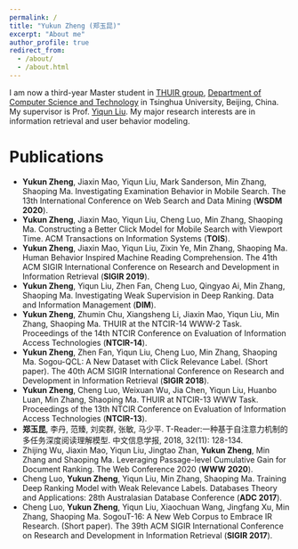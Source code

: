 ```yaml
---
permalink: /
title: "Yukun Zheng (郑玉昆)"
excerpt: "About me"
author_profile: true
redirect_from: 
  - /about/
  - /about.html
---
```


I am now a third-year Master student in [THUIR group](http://www.thuir.cn/), [Department of Computer Science and Technology](http://www.cs.tsinghua.edu.cn) in Tsinghua University, Beijing, China. My supervisor is Prof. [Yiqun Liu](http://www.thuir.cn/group/~YQLiu/). My major research interests are in information retrieval and user behavior modeling.

<!--Recent Professional Activities
======
* I serve as PC member of [SIGIR 2019](http://sigir.org/sigir2019/).
* Our paper ***"Evaluating Web Search with a Bejeweled Player Model"*** won the **Best Student Paper Award** at [SIGIR 2017](http://sigir.org/sigir2017/)!-->

Publications
======
* **Yukun Zheng**, Jiaxin Mao, Yiqun Liu, Mark Sanderson, Min Zhang, Shaoping Ma. Investigating Examination Behavior in Mobile Search. The 13th International Conference on Web Search and Data Mining (**WSDM 2020**).
* **Yukun Zheng**, Jiaxin Mao, Yiqun Liu, Cheng Luo, Min Zhang, Shaoping Ma. Constructing a Better Click Model for Mobile Search with Viewport Time. ACM Transactions on Information Systems (**TOIS**).
* **Yukun Zheng**, Jiaxin Mao, Yiqun Liu, Zixin Ye, Min Zhang, Shaoping Ma. Human Behavior Inspired Machine Reading Comprehension. The 41th ACM SIGIR International Conference on Research and Development in Information Retrieval (**SIGIR 2019**).
* **Yukun Zheng**, Yiqun Liu, Zhen Fan, Cheng Luo, Qingyao Ai, Min Zhang, Shaoping Ma. Investigating Weak Supervision in Deep Ranking. Data and Information Management (**DIM**).
* **Yukun Zheng**, Zhumin Chu, Xiangsheng Li, Jiaxin Mao, Yiqun Liu, Min Zhang, Shaoping Ma. THUIR at the NTCIR-14 WWW-2 Task. Proceedings of the 14th NTCIR Conference on Evaluation of Information Access Technologies (**NTCIR-14**).
* **Yukun Zheng**, Zhen Fan, Yiqun Liu, Cheng Luo, Min Zhang, Shaoping Ma. Sogou-QCL: A New Dataset with Click Relevance Label. (Short paper). The 40th ACM SIGIR International Conference on Research and Development in Information Retrieval (**SIGIR 2018**).
* **Yukun Zheng**, Cheng Luo, Weixuan Wu, Jia Chen, Yiqun Liu, Huanbo Luan, Min Zhang, Shaoping Ma. THUIR at NTCIR-13 WWW Task. Proceedings of the 13th NTCIR Conference on Evaluation of Information Access Technologies (**NTCIR-13**).
* **郑玉昆**, 李丹, 范臻, 刘奕群, 张敏, 马少平. T-Reader:一种基于自注意力机制的多任务深度阅读理解模型. 中文信息学报, 2018, 32(11): 128-134.
* Zhijing Wu, Jiaxin Mao, Yiqun Liu, Jingtao Zhan, **Yukun Zheng**, Min Zhang and Shaoping Ma. Leveraging Passage-level Cumulative Gain for Document Ranking. The Web Conference 2020 (**WWW 2020**).
* Cheng Luo, **Yukun Zheng**, Yiqun Liu, Min Zhang, Shaoping Ma. Training Deep Ranking Model with Weak Relevance Labels. Databases Theory and Applications: 28th Australasian Database Conference (**ADC 2017**).
* Cheng Luo, **Yukun Zheng**, Yiqun Liu, Xiaochuan Wang, Jingfang Xu, Min Zhang, Shaoping Ma. SogouT-16: A New Web Corpus to Embrace IR Research. (Short paper). The 39th ACM SIGIR International Conference on Research and Development in Information Retrieval (**SIGIR 2017**).

